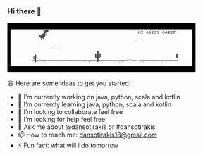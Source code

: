 ### Hi there 👋

<!--
**dansotirakis/dansotirakis** is a ✨ _special_ ✨ repository because its `README.md` (this file) appears on your GitHub profile.
-->

![run](https://github.com/dansotirakis/dansotirakis/blob/master/01.gif)

😄 Here are some ideas to get you started:

- 🔭 I’m currently working on java, python, scala and kotlin
- 🌱 I’m currently learning java, python, scala and kotlin
- 👯 I’m looking to collaborate feel free
- 🤔 I’m looking for help feel free
- 💬 Ask me about @dansotirakis or #dansotirakis
- 📫 How to reach me: dansotirakis18@gmail.com
- ⚡ Fun fact: what will i do tomorrow
<!--
<img src="https://github.com/dansotirakis/dansotirakis/blob/master/aws-certified-cloud-practitioner.png" width="200" height="200" />
-->
